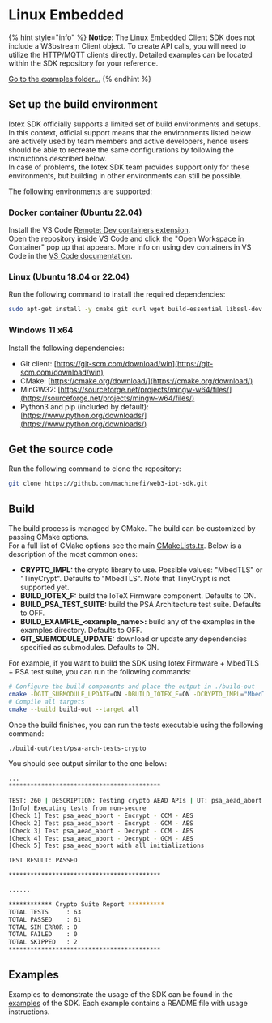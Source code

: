 # Linux Embedded

{% hint style="info" %}
**Notice**: The Linux Embedded Client SDK does not include a W3bstream Client object. To create API calls, you will need to utilize the HTTP/MQTT clients directly. Detailed examples can be located within the SDK repository for your reference.

[Go to the examples folder...](https://github.com/machinefi/web3-iot-sdk/tree/main/examples)
{% endhint %}

## Set up the build environment

Iotex SDK officially supports a limited set of build environments and setups. In this context, official support means that the environments listed below are actively used by team members and active developers, hence users should be able to recreate the same configurations by following the instructions described below.\
In case of problems, the Iotex SDK team provides support only for these environments, but building in other environments can still be possible.

The following environments are supported:

### **Docker container (Ubuntu 22.04)**

Install the VS Code [Remote: Dev containers extension](https://marketplace.visualstudio.com/items?itemName=ms-vscode-remote.remote-containers).\
Open the repository inside VS Code and click the "Open Workspace in Container" pop up that appears. More info on using dev containers in VS Code in the [VS Code documentation](https://code.visualstudio.com/docs/devcontainers/containers#\_open-an-existing-workspace-in-a-container).

### **Linux (Ubuntu 18.04 or 22.04)**

Run the following command to install the required dependencies:

```bash
sudo apt-get install -y cmake git curl wget build-essential libssl-dev python3
```

### **Windows 11 x64**

Install the following dependencies:

* Git client: [https://git-scm.com/download/win](https://git-scm.com/download/win)
* CMake: [https://cmake.org/download/](https://cmake.org/download/)
* MinGW32: [https://sourceforge.net/projects/mingw-w64/files/](https://sourceforge.net/projects/mingw-w64/files/)
* Python3 and pip (included by default): [https://www.python.org/downloads/](https://www.python.org/downloads/)

## Get the source code

Run the following command to clone the repository:

```bash
git clone https://github.com/machinefi/web3-iot-sdk.git
```

## Build

The build process is managed by CMake. The build can be customized by passing CMake options.\
For a full list of CMake options see the main [CMakeLists.tx](https://github.com/machinefi/w3bstream-iot-sdk/blob/main/CMakeLists.txt). Below is a description of the most common ones:

* **CRYPTO\_IMPL:** the crypto library to use. Possible values: "MbedTLS" or "TinyCrypt". Defaults to "MbedTLS". Note that TinyCrypt is not supported yet.
* **BUILD\_IOTEX\_F:** build the IoTeX Firmware component. Defaults to ON.
* **BUILD\_PSA\_TEST\_SUITE:** build the PSA Architecture test suite. Defaults to OFF.
* **BUILD\_EXAMPLE\_\<example\_name>:** build any of the examples in the examples directory. Defaults to OFF.
* **GIT\_SUBMODULE\_UPDATE:** download or update any dependencies specified as submodules. Defaults to ON.

For example, if you want to build the SDK using Iotex Firmware + MbedTLS + PSA test suite, you can run the following commands:

```bash
# Configure the build components and place the output in ./build-out
cmake -DGIT_SUBMODULE_UPDATE=ON -DBUILD_IOTEX_F=ON -DCRYPTO_IMPL="MbedTLS" -DBUILD_PSA_TEST_SUITE=ON -S ./ -B ./build-out
# Compile all targets
cmake --build build-out --target all
```

Once the build finishes, you can run the tests executable using the following command:

```bash
./build-out/test/psa-arch-tests-crypto
```

You should see output similar to the one below:

```bash
...
******************************************

TEST: 260 | DESCRIPTION: Testing crypto AEAD APIs | UT: psa_aead_abort
[Info] Executing tests from non-secure
[Check 1] Test psa_aead_abort - Encrypt - CCM - AES
[Check 2] Test psa_aead_abort - Encrypt - GCM - AES
[Check 3] Test psa_aead_abort - Decrypt - CCM - AES
[Check 4] Test psa_aead_abort - Decrypt - GCM - AES
[Check 5] Test psa_aead_abort with all initializations

TEST RESULT: PASSED

******************************************

......

************ Crypto Suite Report **********
TOTAL TESTS     : 63
TOTAL PASSED    : 61
TOTAL SIM ERROR : 0
TOTAL FAILED    : 0
TOTAL SKIPPED   : 2
******************************************
```

## Examples

Examples to demonstrate the usage of the SDK can be found in the [examples](https://github.com/machinefi/web3-iot-sdk/tree/main/examples) of the SDK. Each example contains a README file with usage instructions.
